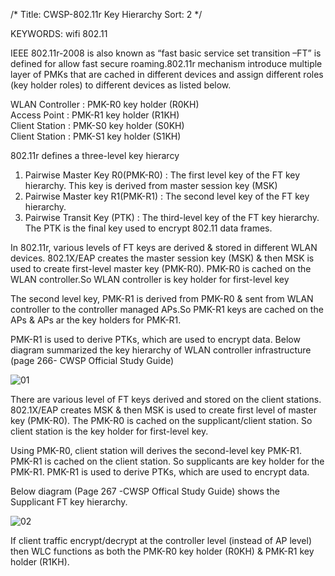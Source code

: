 /*
 Title: CWSP-802.11r Key Hierarchy
 Sort: 2
 */

KEYWORDS: wifi 802.11

IEEE 802.11r-2008 is also known as “fast basic service set transition –FT” is defined for allow fast secure roaming.802.11r mechanism introduce multiple layer of PMKs that are cached in different devices and assign different roles (key holder roles) to different devices as listed below.

WLAN Controller : PMK-R0 key holder (R0KH)   
Access Point       : PMK-R1 key holder (R1KH)   
Client Station     : PMK-S0 key holder (S0KH)   
Client Station     : PMK-S1 key holder (S1KH)

802.11r defines a three-level key hierarcy      
1. Pairwise Master Key R0(PMK-R0) : The first level key of the FT key hierarchy. This key is derived from master session key (MSK)     
2. Pairwise Master key R1(PMK-R1) : The second level key of the FT key hierarchy.      
3. Pairwise Transit Key (PTK)     : The third-level key of the FT key hierarchy. The PTK is the final key used to encrypt 802.11 data frames.

In 802.11r, various levels of FT keys are derived & stored in different WLAN devices. 802.1X/EAP creates the master session key (MSK) & then MSK is used to create first-level master key (PMK-R0). PMK-R0 is cached on the WLAN controller.So WLAN controller is key holder for first-level key

The second level key, PMK-R1 is derived from PMK-R0 & sent from WLAN controller to the controller managed APs.So PMK-R1 keys are cached on the APs & APs ar the key holders for PMK-R1.


PMK-R1 is used to derive PTKs, which are used to encrypt data. Below diagram summarized the key hierarchy of WLAN controller infrastructure  (page 266- CWSP Official Study Guide)

![01](%image_url%/2016/2016041401.png)

There are various level of FT keys derived and stored on the client stations. 802.1X/EAP creates MSK & then MSK is used to create first level of master key (PMK-R0). The PMK-R0 is cached on the supplicant/client station. So client station is the key holder for first-level key.

Using PMK-R0, client station will derives the second-level key PMK-R1. PMK-R1 is cached on the client station. So supplicants are key holder for the PMK-R1. PMK-R1 is used to derive PTKs, which are used to encrypt data.

Below diagram (Page 267 -CWSP Offical Study Guide) shows the Supplicant FT key hierarchy.

![02](%image_url%/2016/2016041402.png)

If client traffic encrypt/decrypt at the controller level (instead of AP level) then WLC functions as both the PMK-R0 key holder (R0KH) & PMK-R1 key holder (R1KH).

